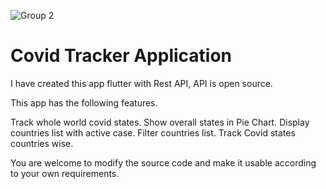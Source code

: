 ![Group 2](https://user-images.githubusercontent.com/47206155/147916110-d19e051b-3246-4377-a807-a1ff4d4a7e9f.png)
# Covid Tracker Application

I have created this app flutter with Rest API, API is open source. 


This app has the following features. 

Track whole world covid states.
Show overall states in Pie Chart. 
Display countries list with active case. 
Filter countries list.
Track Covid states countries wise.

You are welcome to modify the source code and make it usable according to your own requirements. 
